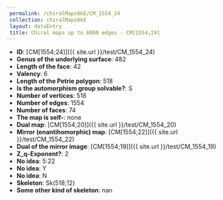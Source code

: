 ```yaml
--- 
 permalink: /chiralMaps6kE/CM_1554_24 
 collection: chiralMaps6kE
 layout: dataEntry
 title: Chiral maps up to 6000 edges - CM[1554;24]
---
```


- **ID**: [CM[1554;24]]({{ site.url }}/test/CM_1554_24)
- **Genus of the underlying surface**: 482
- **Length of the face**: 42
- **Valency**: 6
- **Length of the Petrie polygon**: 518
- **Is the automorphism group solvable?**: S
- **Number of vertices**: 518
- **Number of edges**: 1554
- **Number of faces**: 74
- **The map is self-**: none
- **Dual map**: [CM[1554;20]]({{ site.url }}/test/CM_1554_20)
- **Mirror (enantihomorphic) map**: [CM[1554;22]]({{ site.url }}/test/CM_1554_22)
- **Dual of the mirror image**: [CM[1554;19]]({{ site.url }}/test/CM_1554_19)
- **Z_q-Exponent?**: 2
- **No idea**:  5:22
- **No idea**: Y
- **No idea**: N
- **Skeleton**: Sk(518;12)
- **Some other kind of skeleton**: nan

